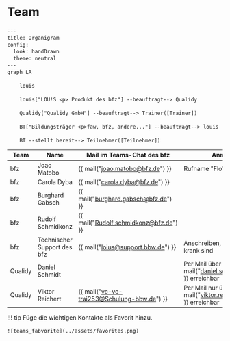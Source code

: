 # Team

``` mermaid
---
title: Organigram
config:
  look: handDrawn
  theme: neutral
---
graph LR

    louis

    louis["LOU!S <p> Produkt des bfz"] --beauftragt--> Qualidy

    Qualidy["Qualidy GmbH"] --beauftragt--> Trainer([Trainer])

    BT["Bildungsträger <p>faw, bfz, andere..."] --beauftragt--> louis
    
    BT --stellt bereit--> Teilnehmer([Teilnehmer])

```

| Team | Name | Mail im Teams-Chat des bfz | Anmerkungen |
|-|-|-|-|
| bfz | Joao Matobo | {{ mail("joao.matobo@bfz.de") }} | Rufname "Flo" |
| bfz | Carola Dyba | {{ mail("carola.dyba@bfz.de") }} | |
| bfz | Burghard Gabsch | {{ mail("burghard.gabsch@bfz.de") }} | |
| bfz | Rudolf Schmidkonz | {{ mail("Rudolf.schmidkonz@bfz.de") }} | |
| bfz | Technischer Support des bfz | {{ mail("loius@support.bbw.de") }} | Anschreiben, wenn Teilnehmer krank sind |
| Qualidy | Daniel Schmidt | | Per Mail über {{ mail("daniel.schmidt@qualidy.de") }} erreichbar |
| Qualidy | Viktor Reichert | {{ mail("vc-vc-trai253@Schulung-bbw.de") }} | Per Mail nur über {{ mail("viktor.reichert@qualidy.de") }} erreichbar |

!!! tip 
    Füge die wichtigen Kontakte als Favorit hinzu.

    ![teams_fabvorite](../assets/favorites.png)
